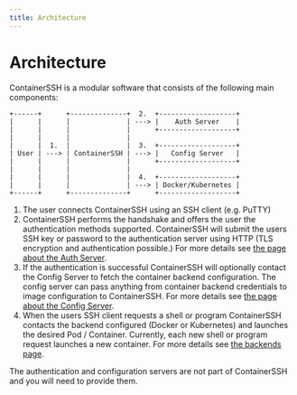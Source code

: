 ```yaml
---
title: Architecture
---
```


<h1>Architecture</h1>

ContainerSSH is a modular software that consists of the following main components:

```
+------+      +--------------+  2.  +-------------------+
|      |      |              | ---> |    Auth Server    |
|      |      |              |      +-------------------+
|      |      |              |
|      |  1.  |              |  3.  +-------------------+
| User | ---> | ContainerSSH | ---> |   Config Server   |
|      |      |              |      +-------------------+
|      |      |              |
|      |      |              |  4.  +-------------------+
|      |      |              | ---> | Docker/Kubernetes |
+------+      +--------------+      +-------------------+
```

1. The user connects ContainerSSH using an SSH client (e.g. PuTTY)
2. ContainerSSH performs the handshake and offers the user the authentication methods supported. ContainerSSH will submit the users SSH key or password to the authentication server using HTTP (TLS encryption and authentication possible.) For more details see [the page about the Auth Server](authserver.md).
3. If the authentication is successful ContainerSSH will optionally contact the Config Server to fetch the container backend configuration. The config server can pass anything from container backend credentials to image configuration to ContainerSSH. For more details see [the page about the Config Server](configserver.md).
4. When the users SSH client requests a shell or program ContainerSSH contacts the backend configured (Docker or Kubernetes) and launches the desired Pod / Container. Currently, each new shell or program request launches a new container. For more details see [the backends page](backends/).

The authentication and configuration servers are not part of ContainerSSH and you will need to provide them.
